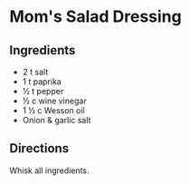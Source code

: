 # Mom's Salad Dressing

## Ingredients
* 2 t salt
* 1 t paprika
* ½ t pepper
* ½ c wine vinegar
* 1 ½ c Wesson oil
* Onion & garlic salt

## Directions
Whisk all ingredients.
